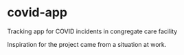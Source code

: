 # covid-app
Tracking app for COVID incidents in congregate care facility

Inspiration for the project came from a situation at work.
